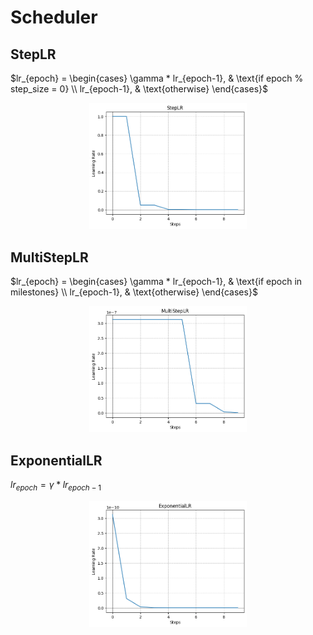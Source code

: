 # Scheduler

## StepLR

$lr_{epoch} = \begin{cases}
\gamma * lr_{epoch-1}, & \text{if epoch % step_size = 0} \\
lr_{epoch-1}, & \text{otherwise}
\end{cases}$

<div align='center'>
<img src='https://raw.githubusercontent.com/rokmr/Kick-Start-AI/refs/heads/main/assets/stepLR.png' width=50%>
</div>

## MultiStepLR

$lr_{epoch} = \begin{cases}
\gamma * lr_{epoch-1}, & \text{if epoch in milestones} \\
lr_{epoch-1}, & \text{otherwise}
\end{cases}$

<div align='center'>
<img src='https://raw.githubusercontent.com/rokmr/Kick-Start-AI/refs/heads/main/assets/multiStepLR.png' width=50%>
</div>


## ExponentialLR

$lr_{epoch} = \gamma * lr_{epoch-1}$

<div align='center'>
<img src='https://raw.githubusercontent.com/rokmr/Kick-Start-AI/refs/heads/main/assets/exponentialLR.png' width=50%>
</div>


